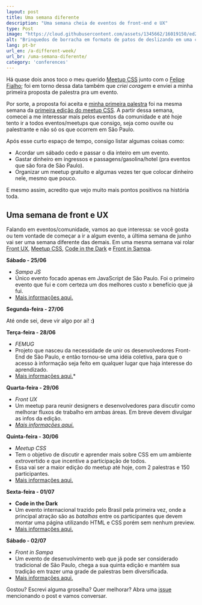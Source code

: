 ```yaml
---
layout: post
title: Uma semana diferente
description: "Uma semana cheia de eventos de front-end e UX"
type: Post
image: "https://cloud.githubusercontent.com/assets/1345662/16019150/ed21d430-317d-11e6-91e1-ff7ae317a617.jpg"
alt: "Brinquedos de borracha em formato de patos de deslizando em uma corrente de água entre duas calçadas."
lang: pt-br
url_en: /a-different-week/
url_br: /uma-semana-diferente/
category: 'conferences'
---
```


Há quase dois anos toco o meu querido [Meetup CSS](https://github.com/raphaelfabeni/css-sp) junto com o [Felipe Fialho](https://twitter.com/lfeh); foi em torno dessa data também que *criei coragem* e enviei a minha primeira proposta de palestra pra um evento.

Por sorte, a proposta foi aceita e [minha primeira palestra](http://www.thedevelopersconference.com.br/tdc/2014/saopaulo/trilha-front-end) foi na mesma semana da [primeira edição do meetup CSS](https://github.com/raphaelfabeni/css-sp/blob/master/meetups/01.md). A partir dessa semana, comecei a me interessar mais pelos eventos da comunidade e até hoje tento ir a todos eventos/meetups que consigo, seja como ouvite ou palestrante e não só os que ocorrem em São Paulo.

Após esse curto espaço de tempo, consigo listar algumas coisas como:

* Acordar um sábado cedo e passar o dia inteiro em um evento.
* Gastar dinheiro em ingressos e passagens/gasolina/hotel (pra eventos que são fora de São Paulo).
* Organizar um meetup gratuito e algumas vezes ter que colocar dinheiro nele, mesmo que pouco.

E mesmo assim, acredito que vejo muito mais pontos positivos na história toda.

## Uma semana de front e UX

Falando em eventos/comunidade, vamos ao que interessa: se você gosta ou tem vontade de começar a ir a algum evento, a última semana de junho vai ser uma semana diferente das demais. Em uma mesma semana vai rolar [Front UX](http://frontux.com/), [Meetup CSS](https://github.com/raphaelfabeni/css-sp), [Code in the Dark](http://codeinthedark.com.br/) e [Front in Sampa](http://frontinsampa.com.br/).

**Sábado - 25/06**

* *Sampa JS*
* Único evento focado apenas em JavaScript de São Paulo. Foi o primeiro evento que fui e com certeza um dos melhores custo x benefício que já fui.
* [Mais informações aqui.](http://sampajs.com.br/)

**Segunda-feira - 27/06**

Até onde sei, deve vir algo por aí! **:)**

**Terça-feira - 28/06**

* *FEMUG*
* Projeto que nasceu da necessidade de unir os desenvolvedores Front-End de São Paulo, e então tornou-se uma idéia coletiva, para que o acesso à informação seja feito em qualquer lugar que haja interesse do aprendizado.
* [Mais informações aqui.](https://sp.femug.com/t/femug-sp-33-lambda3/792)*

**Quarta-feira - 29/06**

* *Front UX*
* Um meetup para reunir designers e desenvolvedores para discutir como melhorar fluxos de trabalho em ambas áreas. Em breve devem divulgar as infos da edição.
* *[Mais informações aqui.](http://www.meetup.com/pt-BR/Frontux/)*

**Quinta-feira - 30/06**

* *Meetup CSS*
* Tem o objetivo de discutir e aprender mais sobre CSS em um ambiente extrovertido e que incentive a participação de todos.
* Essa vai ser a maior edição do meetup até hoje, com 2 palestras e 150 participantes.
* [Mais informações aqui.](http://www.meetup.com/pt-BR/CSS-SP/events/231719368/)

**Sexta-feira - 01/07**

* **Code in the Dark**
* Um evento internacional trazido pelo Brasil pela primeira vez, onde a principal atração são as *batalhas* entre os participantes que devem montar uma página utilizando HTML e CSS porém sem nenhum preview.
* [Mais informações aqui.](http://codeinthedark.com.br/)

**Sábado - 02/07**

* *Front in Sampa*
* Um evento de desenvolvimento web que já pode ser considerado tradicional de São Paulo, chega a sua quinta edição e mantém sua tradição em trazer uma grade de palestras bem diversificada.
* [Mais informações aqui.](http://frontinsampa.com.br/)

Gostou? Escrevi alguma groselha? Quer melhorar? Abra uma [issue](https://github.com/raphaelfabeni/raphaelfabeni.github.io/issues) mencionando o post e vamos conversar.
